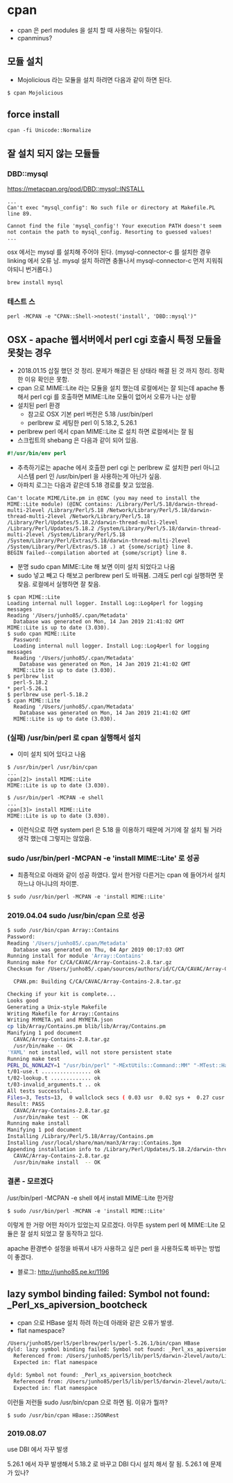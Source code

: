 # cpan
* cpan 은 perl modules 을 설치 할 때 사용하는 유틸이다.
* cpanminus?

## 모듈 설치
* Mojolicious 라는 모듈을 설치 하려면 다음과 같이 하면 된다.
```bash
$ cpan Mojolicious
```

## force install
```
cpan -fi Unicode::Normalize
```

## 잘 설치 되지 않는 모듈들
### DBD::mysql
https://metacpan.org/pod/DBD::mysql::INSTALL

```
...
Can't exec "mysql_config": No such file or directory at Makefile.PL line 89.

Cannot find the file 'mysql_config'! Your execution PATH doesn't seem
not contain the path to mysql_config. Resorting to guessed values!
...
```

osx 에서는 mysql 를 설치해 주어야 된다. (mysql-connector-c 를 설치한 경우 linking 에서 오류 남. mysql 설치 하려면 충돌나서 mysql-connector-c 먼저 지워줘야되니 번거롭다.)
```bash
brew install mysql
```

### 테스트 스
```
perl -MCPAN -e "CPAN::Shell->notest('install', 'DBD::mysql')"
```

## OSX - apache 웹서버에서 perl cgi 호출시 특정 모듈을 못찾는 경우
* 2018.01.15 삽질 했던 것 정리. 문제가 해결은 된 상태라 해결 된 것 까지 정리. 정확한 이유 확인은 못함.
* cpan 으로 MIME::Lite 라는 모듈을 설치 했는데 로컬에서는 잘 되는데 apache 통해서 perl cgi 를 호출하면 MIME::Lite 모듈이 없어서 오류가 나는 상황
* 설치된 perl 환경
  * 참고로 OSX 기본 perl 버전은 5.18 /usr/bin/perl
  * perlbrew 로 세팅한 perl 이 5.18.2, 5.26.1
* perlbrew perl 에서 cpan MIME::Lite 로 설치 하면 로컬에서는 잘 됨
* 스크립트의 shebang 은 다음과 같이 되어 있음.
```perl
#!/usr/bin/env perl
```
* 추측하기로는 apache 에서 호출한 perl cgi 는 perlbrew 로 설치한 perl 아니고 시스템 perl 인 /usr/bin/perl 을 사용하는게 아닌가 싶음.
* 아파치 로그는 다음과 같은데 5.18 경로를 찾고 있었음.
```
Can't locate MIME/Lite.pm in @INC (you may need to install the MIME::Lite module) (@INC contains: /Library/Perl/5.18/darwin-thread-multi-2level /Library/Perl/5.18 /Network/Library/Perl/5.18/darwin-thread-multi-2level /Network/Library/Perl/5.18 /Library/Perl/Updates/5.18.2/darwin-thread-multi-2level /Library/Perl/Updates/5.18.2 /System/Library/Perl/5.18/darwin-thread-multi-2level /System/Library/Perl/5.18 /System/Library/Perl/Extras/5.18/darwin-thread-multi-2level /System/Library/Perl/Extras/5.18 .) at {some/script} line 8.
BEGIN failed--compilation aborted at {some/script} line 8.
```

* 분명 sudo cpan MIME::Lite 해 보면 이미 설치 되었다고 나옴
* sudo 넣고 빼고 다 해보고 perlbrew perl 도 바꿔봄. 그래도 perl cgi 실행하면 못찾음. 로컬에서 실행하면 잘 찾음.
```
$ cpan MIME::Lite
Loading internal null logger. Install Log::Log4perl for logging messages
Reading '/Users/junho85/.cpan/Metadata'
  Database was generated on Mon, 14 Jan 2019 21:41:02 GMT
MIME::Lite is up to date (3.030).
$ sudo cpan MIME::Lite
  Password:
  Loading internal null logger. Install Log::Log4perl for logging messages
  Reading '/Users/junho85/.cpan/Metadata'
    Database was generated on Mon, 14 Jan 2019 21:41:02 GMT
  MIME::Lite is up to date (3.030).
$ perlbrew list
  perl-5.18.2
* perl-5.26.1
$ perlbrew use perl-5.18.2
$ cpan MIME::Lite
  Reading '/Users/junho85/.cpan/Metadata'
    Database was generated on Mon, 14 Jan 2019 21:41:02 GMT
  MIME::Lite is up to date (3.030).
```

### (실패) /usr/bin/perl 로 cpan 실행해서 설치
* 이미 설치 되어 있다고 나옴
```
$ /usr/bin/perl /usr/bin/cpan
...
cpan[2]> install MIME::Lite
MIME::Lite is up to date (3.030).
```
 
```
$ /usr/bin/perl -MCPAN -e shell
...
cpan[3]> install MIME::Lite
MIME::Lite is up to date (3.030).
```
* 이런식으로 하면 system perl 은 5.18 을 이용하기 때문에 거기에 잘 설치 될 거라 생각 했는데 그렇지는 않았음.

### sudo /usr/bin/perl -MCPAN -e 'install MIME::Lite' 로 성공
* 최종적으로 아래와 같이 성공 하였다. 앞서 한거랑 다른거는 cpan 에 들어가서 설치 하느냐 아니냐의 차이뿐. 
```
$ sudo /usr/bin/perl -MCPAN -e 'install MIME::Lite'
```

### 2019.04.04 sudo /usr/bin/cpan 으로 성공
```bash
$ sudo /usr/bin/cpan Array::Contains
Password:
Reading '/Users/junho85/.cpan/Metadata'
  Database was generated on Thu, 04 Apr 2019 00:17:03 GMT
Running install for module 'Array::Contains'
Running make for C/CA/CAVAC/Array-Contains-2.8.tar.gz
Checksum for /Users/junho85/.cpan/sources/authors/id/C/CA/CAVAC/Array-Contains-2.8.tar.gz ok

  CPAN.pm: Building C/CA/CAVAC/Array-Contains-2.8.tar.gz

Checking if your kit is complete...
Looks good
Generating a Unix-style Makefile
Writing Makefile for Array::Contains
Writing MYMETA.yml and MYMETA.json
cp lib/Array/Contains.pm blib/lib/Array/Contains.pm
Manifying 1 pod document
  CAVAC/Array-Contains-2.8.tar.gz
  /usr/bin/make -- OK
'YAML' not installed, will not store persistent state
Running make test
PERL_DL_NONLAZY=1 "/usr/bin/perl" "-MExtUtils::Command::MM" "-MTest::Harness" "-e" "undef *Test::Harness::Switches; test_harness(0, 'blib/lib', 'blib/arch')" t/*.t
t/01-use.t ................ ok
t/02-lookup.t ............. ok
t/03-invalid_arguments.t .. ok
All tests successful.
Files=3, Tests=13,  0 wallclock secs ( 0.03 usr  0.02 sys +  0.27 cusr  0.04 csys =  0.36 CPU)
Result: PASS
  CAVAC/Array-Contains-2.8.tar.gz
  /usr/bin/make test -- OK
Running make install
Manifying 1 pod document
Installing /Library/Perl/5.18/Array/Contains.pm
Installing /usr/local/share/man/man3/Array::Contains.3pm
Appending installation info to /Library/Perl/Updates/5.18.2/darwin-thread-multi-2level/perllocal.pod
  CAVAC/Array-Contains-2.8.tar.gz
  /usr/bin/make install  -- OK
```

### 결론 - 모르겠다
/usr/bin/perl -MCPAN -e shell 에서 install MIME::Lite 한거랑

```
$ sudo /usr/bin/perl -MCPAN -e 'install MIME::Lite'
```

이렇게 한 거랑 어떤 차이가 있었는지 모르겠다. 아무튼 system perl 에 MIME::Lite 모듈은 잘 설치 되었고 잘 동작하고 있다.

apache 환경변수 설정을 바꿔서 내가 사용하고 싶은 perl 을 사용하도록 바꾸는 방법이 좋겠다.

* 블로그: http://junho85.pe.kr/1196


## lazy symbol binding failed: Symbol not found: _Perl_xs_apiversion_bootcheck
* cpan 으로 HBase 설치 하려 하는데 아래와 같은 오류가 발생.
* flat namespace?
```bash
/Users/junho85/perl5/perlbrew/perls/perl-5.26.1/bin/cpan HBase
dyld: lazy symbol binding failed: Symbol not found: _Perl_xs_apiversion_bootcheck
  Referenced from: /Users/junho85/perl5/lib/perl5/darwin-2level/auto/List/Util/Util.bundle
  Expected in: flat namespace

dyld: Symbol not found: _Perl_xs_apiversion_bootcheck
  Referenced from: /Users/junho85/perl5/lib/perl5/darwin-2level/auto/List/Util/Util.bundle
  Expected in: flat namespace
```

이런들 저런들 sudo /usr/bin/cpan 으로 하면 됨. 이유가 뭘까?
```bash
$ sudo /usr/bin/cpan HBase::JSONRest
```

### 2019.08.07
use DBI 에서 자꾸 발생

5.26.1 에서 자꾸 발생해서 5.18.2 로 바꾸고 DBI 다시 설치 해서 잘 됨. 5.26.1 에 문제가 있나?